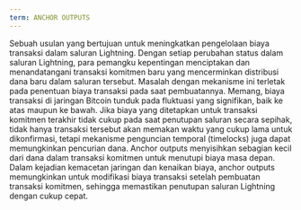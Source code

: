 ```yaml
---
term: ANCHOR OUTPUTS
---
```


Sebuah usulan yang bertujuan untuk meningkatkan pengelolaan biaya transaksi dalam saluran Lightning. Dengan setiap perubahan status dalam saluran Lightning, para pemangku kepentingan menciptakan dan menandatangani transaksi komitmen baru yang mencerminkan distribusi dana baru dalam saluran tersebut. Masalah dengan mekanisme ini terletak pada penentuan biaya transaksi pada saat pembuatannya. Memang, biaya transaksi di jaringan Bitcoin tunduk pada fluktuasi yang signifikan, baik ke atas maupun ke bawah. Jika biaya yang ditetapkan untuk transaksi komitmen terakhir tidak cukup pada saat penutupan saluran secara sepihak, tidak hanya transaksi tersebut akan memakan waktu yang cukup lama untuk dikonfirmasi, tetapi mekanisme penguncian temporal (timelocks) juga dapat memungkinkan pencurian dana. Anchor outputs menyisihkan sebagian kecil dari dana dalam transaksi komitmen untuk menutupi biaya masa depan. Dalam kejadian kemacetan jaringan dan kenaikan biaya, anchor outputs memungkinkan untuk modifikasi biaya transaksi setelah pembuatan transaksi komitmen, sehingga memastikan penutupan saluran Lightning dengan cukup cepat.